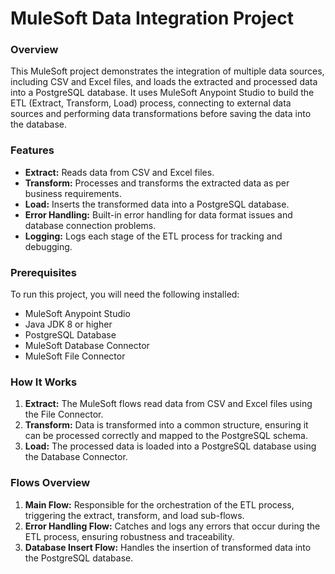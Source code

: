 # MuleSoft Data Integration Project
### Overview
This MuleSoft project demonstrates the integration of multiple data sources, including CSV and Excel files, and loads the extracted and processed data into a PostgreSQL database. It uses MuleSoft Anypoint Studio to build the ETL (Extract, Transform, Load) process, connecting to external data sources and performing data transformations before saving the data into the database.

### Features
- **Extract:** Reads data from CSV and Excel files.
- **Transform:** Processes and transforms the extracted data as per business requirements.
- **Load:** Inserts the transformed data into a PostgreSQL database.
- **Error Handling:** Built-in error handling for data format issues and database connection problems.
- **Logging:** Logs each stage of the ETL process for tracking and debugging.

### Prerequisites
To run this project, you will need the following installed:

- MuleSoft Anypoint Studio
- Java JDK 8 or higher
- PostgreSQL Database
- MuleSoft Database Connector
- MuleSoft File Connector

### How It Works
1. **Extract:** The MuleSoft flows read data from CSV and Excel files using the File Connector.
2. **Transform:** Data is transformed into a common structure, ensuring it can be processed correctly and mapped to the PostgreSQL schema.
3. **Load:** The processed data is loaded into a PostgreSQL database using the Database Connector.

### Flows Overview
1. **Main Flow:** Responsible for the orchestration of the ETL process, triggering the extract, transform, and load sub-flows.
2. **Error Handling Flow:** Catches and logs any errors that occur during the ETL process, ensuring robustness and traceability.
3. **Database Insert Flow:** Handles the insertion of transformed data into the PostgreSQL database.

